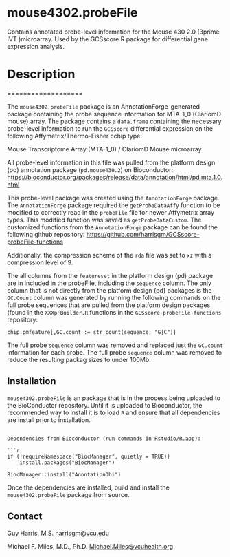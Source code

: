 # mouse4302.probeFile
Contains annotated probe-level information for the Mouse 430 2.0 (3prime IVT )microarray.  Used by the GCSscore R package for differential gene expression analysis.

# Description
===================

The `mouse4302.probeFile` package is an AnnotationForge-generated package containing the probe sequence information for MTA-1_0 (ClariomD mouse) array.  The package contains a `data.frame` containing the necessary probe-level information to run the `GCSscore` differential expression on the following Affymetrix/Thermo-Fisher cchip type:  

Mouse Transcriptome Array (MTA-1_0) / ClariomD Mouse microarray

All probe-level information in this file was pulled from the platform design (pd) annotation package (`pd.mouse430.2`) on Bioconductor: https://bioconductor.org/packages/release/data/annotation/html/pd.mta.1.0.html

This probe-level package was created using the `AnnotationForge` package.  The `AnnotationForge` package required the `getProbeDataAffy` function to be modified to correctly read in the `probeFile` file for newer Affymetrix array types.  This modified function was saved as `getProbeDataCustom`.  The customized functions from the `AnnotationForge` package can be found the following github repository: https://github.com/harrisgm/GCSscore-probeFile-functions

Additionally, the compression scheme of the `rda` file was set to `xz` with a compression level of 9.

The all columns from the `featureset` in the platform design (pd) package are in included in the probeFile, including the `sequence` column. The only column that is not directly from the platform design (pd) packages is the `GC.Count` column was generated by running the following commands on the full probe sequences that are pulled from the platform design packages (found in the `XXXpFBuilder.R` functions in the `GCSscore-probeFile-functions` repository:

```
chip.pmfeature[,GC.count := str_count(sequence, "G|C")]
```

The full probe `sequence` column was removed and replaced just the `GC.count` information for each probe.  The full probe `sequence` column was removed to reduce the resulting packag sizes to under 100Mb.

Installation
------------

`mouse4302.probeFile` is an package that is in the process being uploaded to the BioConductor repository. Until it is uploaded to Bioconductor, the recommended way to install it is to load `R` and ensure that all dependencies are install prior to installation.
```

Dependencies from Bioconductor (run commands in Rstudio/R.app):

```r
if (!requireNamespace("BiocManager", quietly = TRUE))
    install.packages("BiocManager")
    
BiocManager::install("AnnotationDbi")
```

Once the dependencies are installed, build and install the `mouse4302.probeFile` package from source.

Contact
-------

Guy Harris, M.S.
<harrisgm@vcu.edu>

Michael F. Miles, M.D., Ph.D.
<Michael.Miles@vcuhealth.org>

[1]: https://github.com/harrisgm/GCSscore
